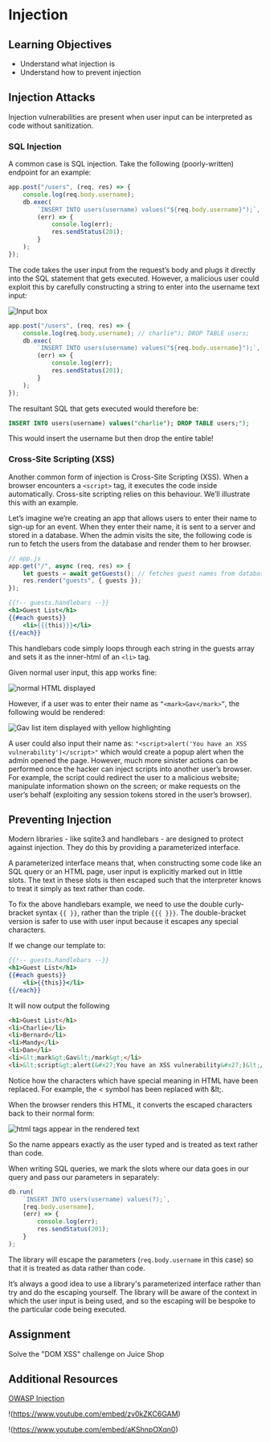 # Injection

## Learning Objectives

* Understand what injection is
* Understand how to prevent injection

## Injection Attacks

Injection vulnerabilities are present when user input can be interpreted as code without sanitization. 

### SQL Injection

A common case is SQL injection. Take the following (poorly-written) endpoint for an example:

```javascript
app.post("/users", (req, res) => {
    console.log(req.body.username);
    db.exec(
        `INSERT INTO users(username) values("${req.body.username}");`,
        (err) => {
            console.log(err);
            res.sendStatus(201);
        }
    );
});
```

The code takes the user input from the request’s body and plugs it directly into the SQL statement that gets executed. However, a malicious user could exploit this by carefully constructing a string to enter into the username text input:

![Input box](https://user-images.githubusercontent.com/44523714/148061755-513a4d0a-0d37-4056-ad3d-d3c66b2c1daa.png)

```javascript
app.post("/users", (req, res) => {
    console.log(req.body.username); // charlie"); DROP TABLE users;
    db.exec(
        `INSERT INTO users(username) values("${req.body.username}");`,
        (err) => {
            console.log(err);
            res.sendStatus(201);
        }
    );
});
```

The resultant SQL that gets executed would therefore be:

```SQL
INSERT INTO users(username) values("charlie"); DROP TABLE users;");
```

This would insert the username but then drop the entire table!

### Cross-Site Scripting (XSS)

Another common form of injection is Cross-Site Scripting (XSS). When a browser encounters a `<script>` tag, it executes the code inside automatically. Cross-site scripting relies on this behaviour. We’ll illustrate this with an example.

Let’s imagine we’re creating an app that allows users to enter their name to sign-up for an event. When they enter their name, it is sent to a server and stored in a database. When the admin visits the site, the following code is run to fetch the users from the database and render them to her browser.

```javascript
// app.js
app.get("/", async (req, res) => {
    let guests = await getGuests(); // fetches guest names from database
    res.render("guests", { guests });
});
```

```handlebars
{{!-- guests.handlebars --}}
<h1>Guest List</h1>
{{#each guests}}
    <li>{{{this}}}</li>
{{/each}}
```

This handlebars code simply loops through each string in the guests array and sets it as the inner-html of an `<li>` tag.

Given normal user input, this app works fine:

![normal HTML displayed](https://user-images.githubusercontent.com/44523714/148062257-7876d895-24f3-4be0-8f61-2c429692b137.png)

However, if a user was to enter their name as `“<mark>Gav</mark>”`, the following would be rendered:

![Gav list item displayed with yellow highlighting](https://user-images.githubusercontent.com/44523714/148062419-41e6712f-476a-4b25-bb21-b97f3b6fda89.png)


A user could also input their name as: `"<script>alert('You have an XSS vulnerability')</script>"` which would create a popup alert when the admin opened the page. However, much more sinister actions can be performed once the hacker can inject scripts into another user’s browser. For example, the script could redirect the user to a malicious website; manipulate information shown on the screen; or make requests on the user’s behalf (exploiting any session tokens stored in the user’s browser).

## Preventing Injection

Modern libraries - like sqlite3 and handlebars - are designed to protect against injection. They do this by providing a parameterized interface.

A parameterized interface means that, when constructing some code like an SQL query or an HTML page, user input is explicitly marked out in little slots. The text in these slots is then escaped such that the interpreter knows to treat it simply as text rather than code.

To fix the above handlebars example, we need to use the double curly-bracket syntax `{{ }}`, rather than the triple `{{{ }}}`. The double-bracket version is safer to use with user input because it escapes any special characters.

If we change our template to:

```handlebars
{{!-- guests.handlebars --}}
<h1>Guest List</h1>
{{#each guests}}
    <li>{{this}}</li>
{{/each}}
```

It will now output the following

```html
<h1>Guest List</h1>
<li>Charlie</li>
<li>Bernard</li>
<li>Mandy</li>
<li>Dan</li>
<li>&lt;mark&gt;Gav&lt;/mark&gt;</li>
<li>&lt;script&gt;alert(&#x27;You have an XSS vulnerability&#x27;)&lt;/script&gt;</li>
```

Notice how the characters which have special meaning in HTML have been replaced. For example, the < symbol has been replaced with \&lt;.

When the browser renders this HTML, it converts the escaped characters back to their normal form:

![html tags appear in the rendered text](https://user-images.githubusercontent.com/44523714/148062525-894273dd-cc4e-47db-8aab-317def41f0ca.png)

So the name appears exactly as the user typed and is treated as text rather than code.

When writing SQL queries, we mark the slots where our data goes in our query and pass our parameters in separately:

```javascript
db.run(
    `INSERT INTO users(username) values(?);`,
    [req.body.username],
    (err) => {
        console.log(err);
        res.sendStatus(201);
    }
);
```

The library will escape the parameters (`req.body.username` in this case) so that it is treated as data rather than code.

It’s always a good idea to use a library's parameterized interface rather than try and do the escaping yourself. The library will be aware of the context in which the user input is being used, and so the escaping will be bespoke to the particular code being executed.

## Assignment

Solve the "DOM XSS" challenge on Juice Shop

## Additional Resources

[OWASP Injection](https://owasp.org/Top10/A03_2021-Injection/)

!(https://www.youtube.com/embed/zv0kZKC6GAM)

!(https://www.youtube.com/embed/aKShnpOXqn0)